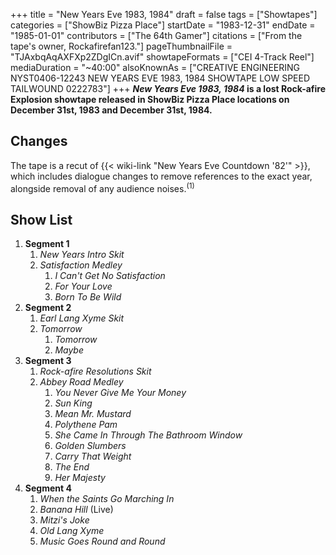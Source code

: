 +++
title = "New Years Eve 1983, 1984"
draft = false
tags = ["Showtapes"]
categories = ["ShowBiz Pizza Place"]
startDate = "1983-12-31"
endDate = "1985-01-01"
contributors = ["The 64th Gamer"]
citations = ["From the tape's owner, Rockafirefan123."]
pageThumbnailFile = "TJAxbqAqAXFXp2ZDgICn.avif"
showtapeFormats = ["CEI 4-Track Reel"]
mediaDuration = "~40:00"
alsoKnownAs = ["CREATIVE ENGINEERING NYST0406-12243 NEW YEARS EVE 1983, 1984 SHOWTAPE LOW SPEED TAILWOUND 0222783"]
+++
***New Years Eve 1983, 1984* is a lost Rock-afire Explosion showtape released in ShowBiz Pizza Place locations on December 31st, 1983 and December 31st, 1984.**

## Changes

The tape is a recut of {{< wiki-link "New Years Eve Countdown '82'" >}}, which includes dialogue changes to remove references to the exact year, alongside removal of any audience noises.<sup>(1)</sup>

## Show List

1.  **Segment 1**
    1.  *New Years Intro Skit*
    2.  *Satisfaction Medley*
        1.  *I Can't Get No Satisfaction*
        2.  *For Your Love*
        3.  *Born To Be Wild*
2.  **Segment 2**
    1.  *Earl Lang Xyme Skit*
    2.  *Tomorrow*
        1.  *Tomorrow*
        2.  *Maybe*
3.  **Segment 3**
    1.  *Rock-afire Resolutions Skit*
    2.  *Abbey Road Medley*
        1.  *You Never Give Me Your Money*
        2.  *Sun King*
        3.  *Mean Mr. Mustard*
        4.  *Polythene Pam*
        5.  *She Came In Through The Bathroom Window*
        6.  *Golden Slumbers*
        7.  *Carry That Weight*
        8.  *The End*
        9.  *Her Majesty*
4.  **Segment 4**
    1.  *When the Saints Go Marching In*
    2.  *Banana Hill* (Live)
    3.  *Mitzi's Joke*
    4.  *Old Lang Xyme*
    5.  *Music Goes Round and Round*
